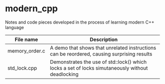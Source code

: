 # modern_cpp
Notes and code pieces developed in the process of learning modern C++ language

File name | Description
----------|------------
memory_order.c | A demo that shows that unrelated instructions can be reordered, causing surprising results
std_lock.cpp | Demonstrates the use of std::lock() which locks a set of locks simutaneously without deadlocking

